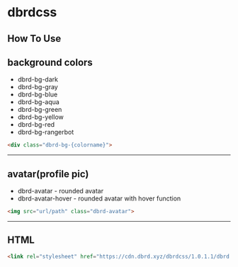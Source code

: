 dbrdcss
===

How To Use
---
**background colors**
---
- dbrd-bg-dark
- dbrd-bg-gray
- dbrd-bg-blue
- dbrd-bg-aqua
- dbrd-bg-green
- dbrd-bg-yellow
- dbrd-bg-red
- dbrd-bg-rangerbot
```html
<div class="dbrd-bg-{colorname}">
```
---
**avatar(profile pic)**
---
- dbrd-avatar - rounded avatar
- dbrd-avatar-hover - rounded avatar with hover function
```html
<img src="url/path" class="dbrd-avatar">
```
---
HTML
---
```html
<link rel="stylesheet" href="https://cdn.dbrd.xyz/dbrdcss/1.0.1.1/dbrd.css">
```
